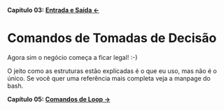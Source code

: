 **Capítulo 03: [Entrada e Saída ←](/chapter-03)**

# Comandos de Tomadas de Decisão

Agora sim o negócio começa a ficar legal! :-)

O jeito como as estruturas estão explicadas é o que eu uso, mas não
é o único. Se você quer uma referência mais completa veja a manpage do
bash.

**Capítulo 05: [Comandos de Loop →](/chapter-05)**
